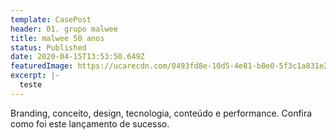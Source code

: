 ```yaml
---
template: CasePost
header: 01. grupo malwee
title: malwee 50 anos
status: Published
date: 2020-04-15T13:53:50.649Z
featuredImage: https://ucarecdn.com/0493fd8e-10d5-4e81-b8e0-5f3c1a831e2f/
excerpt: |-
  teste
---
```

Branding, conceito, design, tecnologia, conteúdo e performance. Confira como
foi este lançamento de sucesso.